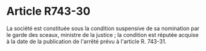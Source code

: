 # Article R743-30

La société est constituée sous la condition suspensive de sa nomination par le garde des sceaux, ministre de la justice ; la condition est réputée acquise à la date de la publication de l'arrêté prévu à l'article R. 743-31.
